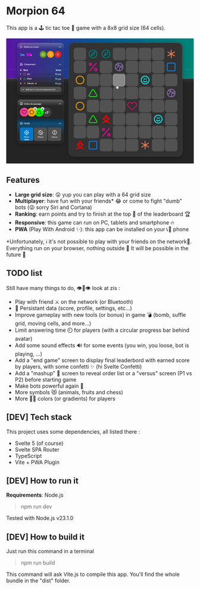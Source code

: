 # Morpion 64
This app is a 🕹️ tic tac toe 🎲 game with a 8x8 grid size (64 cells).

![Game in progress in Morpion 64](https://github.com/Aero15/morpion-64/blob/main/wiki/game.png?raw=true)

## Features
- **Large grid size**: 😮 yup you can play with a 64 grid size
- **Multiplayer**: have fun with your friends* 😂 or come to fight "dumb" bots (😜 sorry Siri and Cortana)
- **Ranking**: earn points and try to finish at the top 👑 of the leaderboard 🏆
- **Responsive**: this game can run on PC, tablets and smartphone 🔥
- **PWA** (Play With Android ✨): this app can be installed on your 📞📱 phone

*Unfortunately, ℹ️ it's not possible to play with your friends on the network🛜. Everything run on your browser, nothing outside 🥹 It will be possible in the future 🤞

## TODO list
Still have many things to do, 👁️👄👁️ look at zis :

- Play with friend ⚔️ on the network (or Bluetooth)
- 💾 Persistant data (score, profile, settings, etc...)
- Improve gameplay with new tools (or bonus) in game 💣 (bomb, suffle grid, moving cells, and more...)
- Limit answering time ⏲️ for players (with a circular progress bar behind avatar)
- Add some sound effects 🔊 for some events (you win, you loose, bot is playing, ...)
- Add a "end game" screen to display final leaderbord with earned score by players, with some confetti ✨ (hi Svelte Confetti)
- Add a "mashup" 🥗 screen to reveal order list or a "versus" screen  (P1 vs P2) before starting game
- Make bots powerful again 👿
- More symbols 😻 (animals, fruits and chess)
- More 💋💄 colors (or gradients) for players

## [DEV] Tech stack
This project uses some dependencies, all listed there :
- Svelte 5 (of course)
- Svelte SPA Router
- TypeScript
- Vite + PWA Plugin

## [DEV] How to run it
**Requirements**: Node.js
> npm run dev

Tested with Node.js v23.1.0

## [DEV] How to build it
Just run this command in a terminal
> npm run build

This command will ask Vite.js to compile this app. You'll find the whole bundle in the "dist" folder.